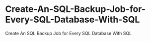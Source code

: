 # Create-An-SQL-Backup-Job-for-Every-SQL-Database-With-SQL
Create An SQL Backup Job for Every SQL Database With SQL

